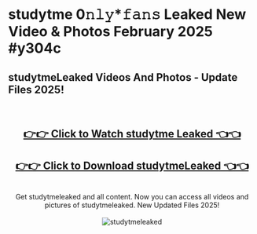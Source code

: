 # studytme 0𝚗𝚕𝚢*𝚏𝚊𝚗𝚜 Leaked New Video & Photos February 2025 #y304c

<h2>studytmeLeaked Videos And Photos - Update Files 2025!</h2>
<br>
<div align="center">
<h2><a href="https://mediaupload.pro?title=studytme&ref=11F" rel="nofollow">👉👉 Click to Watch studytme Leaked 👈👈</a></h2>
<h2><a href="https://mediaupload.pro?title=studytme&ref=11F" rel="nofollow">👉👉 Click to Download studytmeLeaked 👈👈</a></h2>
<br>
Get studytmeleaked and all content. Now you can access all videos and pictures of studytmeleaked. New Updated Files 2025!
<br>
<br>
<a href="https://mediaupload.pro?title=studytme&ref=11F" rel="nofollow" data-target="animated-image.originalLink"><img src="https://i.ibb.co/Gkj2r4b/banner.png" alt="studytmeleaked" style="max-width: 100%; display: inline-block;" data-target="animated-image.originalImage"></a>
</div>
<br>

